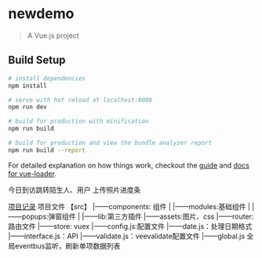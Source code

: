 # newdemo

> A Vue.js project

## Build Setup

``` bash
# install dependencies
npm install

# serve with hot reload at localhost:8080
npm run dev

# build for production with minification
npm run build

# build for production and view the bundle analyzer report
npm run build --report
```

For detailed explanation on how things work, checkout the [guide](http://vuejs-templates.github.io/webpack/) and [docs for vue-loader](http://vuejs.github.io/vue-loader).


今日到访跳转陌生人、用户
上传照片进度条


[项目记录](http://www.cnblogs.com/insight0912/p/7018122.html)
项目文件 【src】
	|——components: 组件
	|	|——modules:基础组件
	|	|——popups:弹窗组件
	|
	|——lib:第三方插件
	|——assets:图片、css
	|——router: 路由文件
	|——store: vuex
	|——config.js:配置文件
	|——date.js：处理日期格式
	|——interface.js：API
	|——validate.js：veevalidate配置文件
	|——global.js 全局eventbus监听，刷新单项数据列表

	


